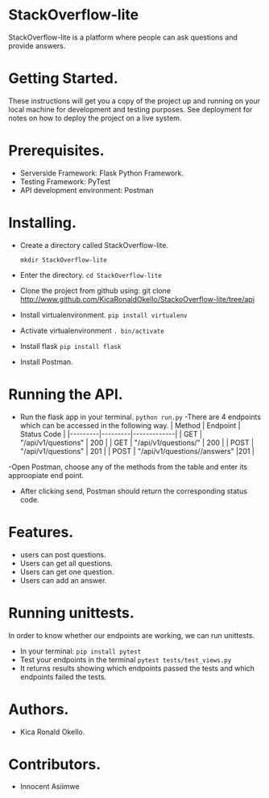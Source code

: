 # StackOverflow-lite
StackOverflow-lite is a platform where people can ask questions and provide answers.

# Getting Started.
These instructions will get you a copy of the project up and running on your local machine for development and testing purposes. See deployment for notes on how to deploy the project on a live system.
# Prerequisites.
- Serverside Framework: Flask Python Framework.
- Testing Framework: PyTest
- API development environment: Postman


# Installing.
- Create a directory called StackOverflow-lite.

    `mkdir StackOverflow-lite`
- Enter the directory.
    `cd StackOverflow-lite`
- Clone the project from github using:
     git clone http://www.github.com/KicaRonaldOkello/StackoOverflow-lite/tree/api
- Install virtualenvironment.
    `pip install virtualenv`
- Activate virtualenvironment 
    `. bin/activate`
- Install flask
    `pip install flask`
- Install Postman.
 # Running the API.
 - Run the flask app in your terminal.
    `python run.py`
 -There are 4 endpoints which can be accessed in the following way.
 | Method | Endpoint | Status Code |
 |---------|---------|-------------|
 | GET | "/api/v1/questions" | 200 |
 | GET | "/api/v1/questions/<questionId>" | 200 |
 | POST | "/api/v1/questions" | 201 |
 | POST | "/api/v1/questions/<questionId>/answers" |201 |
  
 -Open Postman, choose any of the methods from the table and enter its approopiate end point.
 - After clicking send, Postman should return the corresponding status code.
  
 # Features.
 - users can post questions.
 - Users can get all questions.
 - Users can get one question.
 - Users can add an answer.
  
  # Running unittests.
  In order to know whether our endpoints are working, we can run unittests.
  - In your terminal:
    `pip install pytest`
  - Test your endpoints in the terminal
    `pytest tests/test_views.py`
  - It returns results showing which endpoints passed the tests and which endpoints failed the tests.
  
  # Authors.
  - Kica Ronald Okello.
  
  # Contributors.
  - Innocent Asiimwe
 
  


